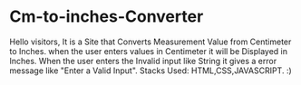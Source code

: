 # Cm-to-inches-Converter
Hello visitors,
It is a Site that Converts Measurement Value from Centimeter to Inches.
when the user enters values in Centimeter it will be Displayed in Inches.
When the user enters the Invalid input like String it gives a error message like "Enter a Valid Input".
Stacks Used: HTML,CSS,JAVASCRIPT.
:)
